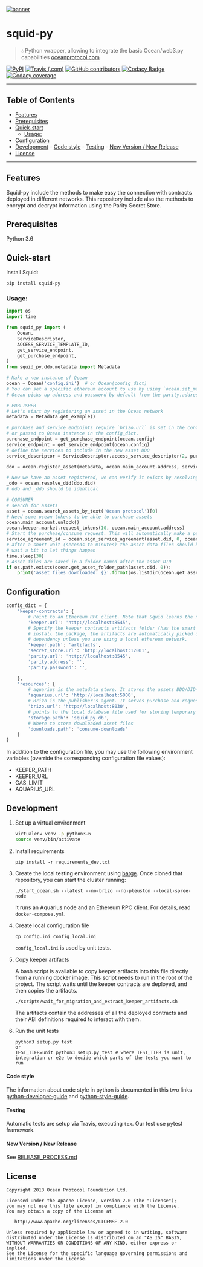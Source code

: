 [![banner](https://raw.githubusercontent.com/oceanprotocol/art/master/github/repo-banner%402x.png)](https://oceanprotocol.com)

# squid-py

> 💧 Python wrapper, allowing to integrate the basic Ocean/web3.py capabilities
> [oceanprotocol.com](https://oceanprotocol.com)

[![PyPI](https://img.shields.io/pypi/v/squid-py.svg)](https://pypi.org/project/squid-py/)
[![Travis (.com)](https://img.shields.io/travis/com/oceanprotocol/squid-py.svg)](https://travis-ci.com/oceanprotocol/squid-py)
[![GitHub contributors](https://img.shields.io/github/contributors/oceanprotocol/squid-py.svg)](https://github.com/oceanprotocol/squid-py/graphs/contributors)
[![Codacy Badge](https://img.shields.io/codacy/grade/7084fbf528934327904a49d458bc46d1.svg)](https://app.codacy.com/project/ocean-protocol/squid-py/dashboard)
[![Codacy coverage](https://img.shields.io/codacy/coverage/7084fbf528934327904a49d458bc46d1.svg)](https://app.codacy.com/project/ocean-protocol/squid-py/dashboard)

---

## Table of Contents

  - [Features](#features)
  - [Prerequisites](#prerequisites)
  - [Quick-start](#quick-start)
     - [Usage:](#usage)
  - [Configuration](#configuration)
  - [Development](#development)
        - [Code style](#code-style)
        - [Testing](#testing)
        - [New Version / New Release](#new-version-new-release)
  - [License](#license)

---

## Features

Squid-py include the methods to make easy the connection with contracts deployed in different networks.
This repository include also the methods to encrypt and decrypt information using the Parity Secret Store.

## Prerequisites

Python 3.6

## Quick-start

Install Squid:

```
pip install squid-py
```

### Usage:

```python
import os
import time

from squid_py import (
    Ocean,
    ServiceDescriptor,
    ACCESS_SERVICE_TEMPLATE_ID,
    get_service_endpoint,
    get_purchase_endpoint,
)
from squid_py.ddo.metadata import Metadata

# Make a new instance of Ocean
ocean = Ocean('config.ini')  # or Ocean(config_dict)
# You can set a specific ethereum account to use by using `ocean.set_main_account(address, password)`
# Ocean picks up address and password by default from the parity.address and parity.password in the config

# PUBLISHER
# Let's start by registering an asset in the Ocean network
metadata = Metadata.get_example()

# purchase and service endpoints require `brizo.url` is set in the config file
# or passed to Ocean instance in the config_dict.
purchase_endpoint = get_purchase_endpoint(ocean.config)
service_endpoint = get_service_endpoint(ocean.config)
# define the services to include in the new asset DDO
service_descriptor = ServiceDescriptor.access_service_descriptor(2, purchase_endpoint, service_endpoint, 900, ACCESS_SERVICE_TEMPLATE_ID)

ddo = ocean.register_asset(metadata, ocean.main_account.address, service_descriptor)

# Now we have an asset registered, we can verify it exists by resolving the did
_ddo = ocean.resolve_did(ddo.did)
# ddo and _ddo should be identical

# CONSUMER
# search for assets
asset = ocean.search_assets_by_text('Ocean protocol')[0]
# Need some ocean tokens to be able to purchase assets
ocean.main_account.unlock()
ocean.keeper.market.request_tokens(10, ocean.main_account.address)
# Start the purchase/consume request. This will automatically make a payment from the specified account.
service_agreement_id = ocean.sign_service_agreement(asset.did, 0, ocean.main_account.address)
# after a short wait (seconds to minutes) the asset data files should be available in the `downloads.path` defined in config
# wait a bit to let things happen
time.sleep(30)
# Asset files are saved in a folder named after the asset DID
if os.path.exists(ocean.get_asset_folder_path(asset.did, 0)):
    print('asset files downloaded: {}'.format(os.listdir(ocean.get_asset_folder_path(asset.did, 0))))

```

## Configuration

```python
config_dict = {
    'keeper-contracts': {
        # Point to an Ethereum RPC client. Note that Squid learns the name of the network to work with from this client.
        'keeper.url': 'http://localhost:8545',
        # Specify the keeper contracts artifacts folder (has the smart contracts definitions json files). When you
        # install the package, the artifacts are automatically picked up from the `keeper-contracts` Python
        # dependency unless you are using a local ethereum network.
        'keeper.path': 'artifacts',
        'secret_store.url': 'http://localhost:12001',
        'parity.url': 'http://localhost:8545',
        'parity.address': '',
        'parity.password': '',

    },
    'resources': {
        # aquarius is the metadata store. It stores the assets DDO/DID-document
        'aquarius.url': 'http://localhost:5000',
        # Brizo is the publisher's agent. It serves purchase and requests for both data access and compute services
        'brizo.url': 'http://localhost:8030',
        # points to the local database file used for storing temporary information (for instance, pending service agreements).
        'storage.path': 'squid_py.db',
        # Where to store downloaded asset files
        'downloads.path': 'consume-downloads'
    }
}

```

In addition to the configuration file, you may use the following environment variables (override the corresponding configuration file values):

- KEEPER_PATH
- KEEPER_URL
- GAS_LIMIT
- AQUARIUS_URL

## Development

1. Set up a virtual environment

    ```bash
    virtualenv venv -p python3.6
    source venv/bin/activate 
    ```

1. Install requirements

    ```
    pip install -r requirements_dev.txt
    ```

1. Create the local testing environment using [barge](https://github.com/oceanprotocol/barge). Once cloned that repository, you can start the cluster running:

    ```
    ./start_ocean.sh --latest --no-brizo --no-pleuston --local-spree-node
    ```

    It runs an Aquarius node and an Ethereum RPC client. For details, read `docker-compose.yml`.

1. Create local configuration file

    ```
    cp config.ini config_local.ini
    ```

   `config_local.ini` is used by unit tests.

1. Copy keeper artifacts

    A bash script is available to copy keeper artifacts into this file directly from a running docker image. This script needs to run in the root of the project.
    The script waits until the keeper contracts are deployed, and then copies the artifacts.

    ```
    ./scripts/wait_for_migration_and_extract_keeper_artifacts.sh
    ```

    The artifacts contain the addresses of all the deployed contracts and their ABI definitions required to interact with them.

1. Run the unit tests

    ```
    python3 setup.py test
    or
    TEST_TIER=unit python3 setup.py test # where TEST_TIER is unit, integration or e2e to decide which parts of the tests you want to run
    ```

#### Code style

The information about code style in python is documented in this two links [python-developer-guide](https://github.com/oceanprotocol/dev-ocean/blob/master/doc/development/python-developer-guide.md)
and [python-style-guide](https://github.com/oceanprotocol/dev-ocean/blob/master/doc/development/python-style-guide.md).

#### Testing

Automatic tests are setup via Travis, executing `tox`.
Our test use pytest framework.

#### New Version / New Release

See [RELEASE_PROCESS.md](RELEASE_PROCESS.md)

## License

```
Copyright 2018 Ocean Protocol Foundation Ltd.

Licensed under the Apache License, Version 2.0 (the "License");
you may not use this file except in compliance with the License.
You may obtain a copy of the License at

   http://www.apache.org/licenses/LICENSE-2.0

Unless required by applicable law or agreed to in writing, software
distributed under the License is distributed on an "AS IS" BASIS,
WITHOUT WARRANTIES OR CONDITIONS OF ANY KIND, either express or implied.
See the License for the specific language governing permissions and
limitations under the License.
